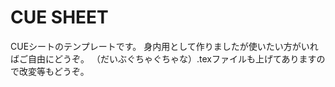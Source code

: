 # CUE SHEET
CUEシートのテンプレートです。 
身内用として作りましたが使いたい方がいればご自由にどうぞ。 
（だいぶぐちゃぐちゃな）.texファイルも上げてありますので改変等もどうぞ。 
